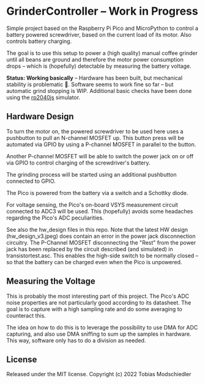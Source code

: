 # GrinderController – Work in Progress

Simple project based on the Raspberry Pi Pico and MicroPython to control a battery powered screwdriver, based on the
current load of its motor. Also controls battery charging.

The goal is to use this setup to power a (high quality) manual coffee grinder until all beans are ground and therefore
the motor power consumption drops – which is (hopefully) detectable by measuring the battery voltage.

**Status: Working basically** – Hardware has been built, but mechanical stability is problematic 😬. Software seems to
work fine so far – but automatic grind stopping is WIP. Additional basic checks have been done using the
[rp2040js](https://github.com/wokwi/rp2040js) simulator.

## Hardware Design

To turn the motor on, the powered screwdriver to be used here uses a pushbutton to pull an N-channel MOSFET up. This
button press will be automated via GPIO by using a P-channel MOSFET in parallel to the button.

Another P-channel MOSFET will be able to switch the power jack on or off via GPIO to control charging of the
screwdriver's battery.

The grinding process will be started using an additional pushbutton connected to GPIO.

The Pico is powered from the battery via a switch and a Schottky diode.

For voltage sensing, the Pico's on-board VSYS measurement circuit connected to ADC3 will be used. This (hopefully)
avoids some headaches regarding the Pico's ADC peculiarities.

See also the hw_design files in this repo. Note that the latest HW design (hw_design_v3.jpeg) does contain an error in
the power jack disconnection circuitry. The P-Channel MOSFET disconnecting the "Rest" from the power jack has been
replaced by the circuit described (and simulated) in transistortest.asc. This enables the high-side switch to be
normally closed – so that the battery can be charged even when the Pico is unpowered.

## Measuring the Voltage

This is probably the most interesting part of this project. The Pico's ADC noise properties are not particularly good
according to its datasheet. The goal is to capture with a high sampling rate and do some averaging to counteract this.

The idea on how to do this is to leverage the possibility to use DMA for ADC capturing, and also use DMA sniffing to
sum up the samples in hardware. This way, software only has to do a division as needed.

## License

Released under the MIT license. Copyright (c) 2022 Tobias Modschiedler
